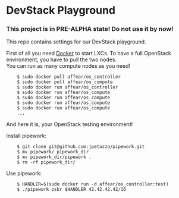# DevStack Playground
### This project is in __PRE-ALPHA__ state! Do not use it by now!

This repo contains settings for our DevStack playground.

First of all you need [Docker](https://www.docker.com/) to start LXCs. 
To have a full OpenStack environment, you have to pull the two nodes.  
You can run as many compute nodes as you need!  

```
	$ sudo docker pull affear/os_controller
	$ sudo docker pull affear/os_compute
	$ sudo docker run affear/os_controller
	$ sudo docker run affear/os_compute
	$ sudo docker run affear/os_compute
	$ sudo docker run affear/os_compute
	$ sudo docker run affear/os_compute
	...
```

And here it is, your OpenStack testing environment!

Install pipework:

```
	$ git clone git@github.com:jpetazzo/pipework.git
	$ mv pipework/ pipework_dir
	$ mv pipework_dir/pipework .
	$ rm -rf pipework_dir/
```

Use pipework:

```
	$ HANDLER=$(sudo docker run -d affear/os_controller:test)
	$ ./pipework osbr $HANDLER 42.42.42.42/16
```